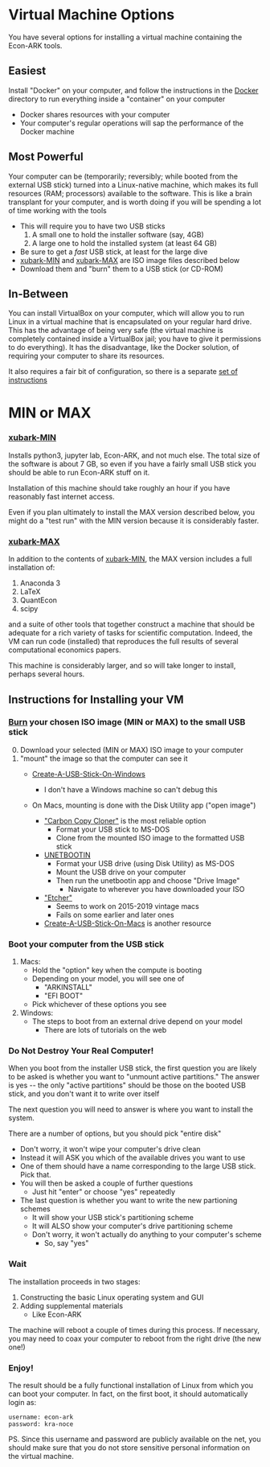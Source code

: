 # Virtual Machine Options

You have several options for installing a virtual machine containing the Econ-ARK tools.

## Easiest

Install "Docker" on your computer, and follow the instructions in the [Docker]() directory to run everything inside a "container" on your computer

* Docker shares resources with your computer
* Your computer's regular operations will sap the performance of the Docker machine
	
## Most Powerful 

Your computer can be (temporarily; reversibly; while booted from the
external USB stick) turned into a Linux-native machine, which makes
its full resources (RAM; processors) available to the software. This
is like a brain transplant for your computer, and is worth doing if
you will be spending a lot of time working with the tools

* This will require you to have two USB sticks
   1. A small one to hold the installer software (say, 4GB)
   1. A large one to hold the installed system (at least 64 GB)
* Be sure to get a _fast_ USB stick, at least for the large dive
* [xubark-MIN](#MIN-or-MAX) and [xubark-MAX](#MIN-or-MAX) are ISO image files described below
* Download them and "burn" them to a USB stick (or CD-ROM)

## In-Between

You can install VirtualBox on your computer, which will allow you to
run Linux in a virtual machine that is encapsulated on your regular
hard drive.  This has the advantage of being very safe (the virtual
machine is completely contained inside a VirtualBox jail; you have to
give it permissions to do everything). It has the disadvantage, like
the Docker solution, of requiring your computer to share its
resources.

It also requires a fair bit of configuration, so there is a separate [set 
of instructions](https://github.com/econ-ark/econ-ark-tools/tree/master/Virtual/Machine/VirtualBox)


# MIN or MAX

### [xubark-MIN](https://drive.google.com/drive/folders/1yGk_LFM6y3M_Y_8BbYdwoMQ14wGFQPZB?usp=sharing)

Installs python3, jupyter lab, Econ-ARK, and not much else. The total size
of the software is about 7 GB, so even if you have a fairly small USB
stick you should be able to run Econ-ARK stuff on it.

Installation of this machine should take roughly an hour if you have reasonably
fast internet access.

Even if you plan ultimately to install the MAX version described below, you might
do a "test run" with the MIN version because it is considerably faster.

### [xubark-MAX](https://drive.google.com/drive/folders/1OarYGCwW4Avc1UMpPHsIMWr4jh0tKUn6?usp=sharing)

In addition to the contents of [xubark-MIN](#xubark-MIN), the MAX version includes a full installation of:

1. Anaconda 3
1. LaTeX
1. QuantEcon
1. scipy

and a suite of other tools that together construct a machine that
should be adequate for a rich variety of tasks for scientific
computation. Indeed, the VM can run code (installed) that reproduces
the full results of several computational economics papers.

This machine is considerably larger, and so will take longer to install, perhaps
several hours.

## Instructions for Installing your VM

### [Burn](#burn) your chosen ISO image (MIN or MAX) to the small USB stick

0. Download your selected (MIN or MAX) ISO image to your computer
0. "mount" the image so that the computer can see it
   * [Create-A-USB-Stick-On-Windows](https://ubuntu.com/tutorials/create-a-USB-stick-On-Windows)
      * I don't have a Windows machine so can't debug this

   * On Macs, mounting is done with the Disk Utility app ("open image")
      * ["Carbon Copy Cloner"](https://bombich.com/ccc5/how-does-free-30-day-trial-work) is the most reliable option 
	     * Format your USB stick to MS-DOS
		 * Clone from the mounted ISO image to the formatted USB stick
      * [UNETBOOTIN](https://unetbootin.github.io)
	     * Format your USB drive (using Disk Utility) as MS-DOS
		 * Mount the USB drive on your computer
	     * Then run the unetbootin app and choose "Drive Image"
	        * Navigate to wherever you have downloaded your ISO
      * ["Etcher"](https://balena.io/etcher/)
	     * Seems to work on 2015-2019 vintage macs
	     * Fails on some earlier and later ones
      * [Create-A-USB-Stick-On-Macs](https://ubuntu.com/tutorials/create-a-usb-stick-on-macs) is another resource

### Boot your computer from the USB stick

1. Macs:
   * Hold the "option" key when the compute is booting
   * Depending on your model, you will see one of
      * "ARKINSTALL"
	  * "EFI BOOT"
   * Pick whichever of these options you see
1. Windows:
   * The steps to boot from an external drive depend on your model
       * There are lots of tutorials on the web
	  
### Do Not Destroy Your Real Computer!

When you boot from the installer USB stick, the first question you are likely to be asked is whether you want to "unmount active partitions." The answer is yes -- the only "active partitions" should be those on the booted USB stick, and you don't want it to write over itself

The next question you will need to answer is where you want to install the system.

There are a number of options, but you should pick "entire disk"

* Don't worry, it won't wipe your computer's drive clean
* Instead it will ASK you which of the available drives you want to use
* One of them should have a name corresponding to the large USB stick. Pick that.
* You will then be asked a couple of further questions
   * Just hit "enter" or choose "yes" repeatedly
* The last question is whether you want to write the new partioning schemes 
  * It will show your USB stick's partitioning scheme
  * It will ALSO show your computer's drive partitioning scheme 
  * Don't worry, it won't actually do anything to your computer's scheme
      * So, say "yes"
		  
### Wait

The installation proceeds in two stages:

1. Constructing the basic Linux operating system and GUI
1. Adding supplemental materials
   * Like Econ-ARK
   
The machine will reboot a couple of times during this process. If necessary, you may need to coax your computer to reboot from the right drive (the new one!)

### Enjoy!

The result should be a fully functional installation of Linux from which you can boot your computer. In fact, on the first boot, it should automatically login as:



    username: econ-ark
    password: kra-noce




PS. Since this username and password are publicly available on the net, you should make sure that you do not store sensitive personal information on the virtual machine.

